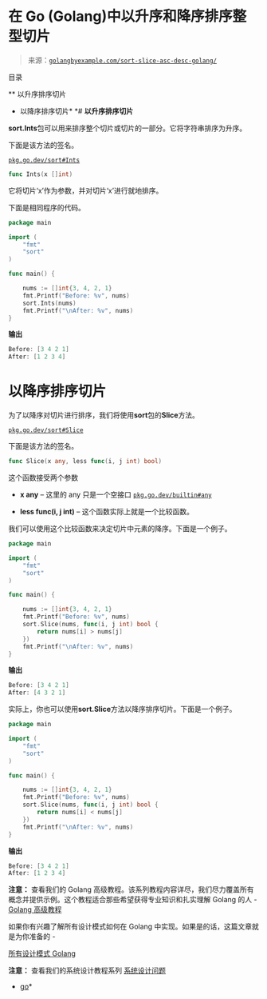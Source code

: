 <!--yml

分类：未分类

日期：2024-10-13 06:52:20

-->

# 在 Go (Golang)中以升序和降序排序整型切片

> 来源：[`golangbyexample.com/sort-slice-asc-desc-golang/`](https://golangbyexample.com/sort-slice-asc-desc-golang/)

目录

**   以升序排序切片

+   以降序排序切片*  *# **以升序排序切片**

**sort.Ints**包可以用来排序整个切片或切片的一部分。它将字符串排序为升序。

下面是该方法的签名。

[`pkg.go.dev/sort#Ints`](https://pkg.go.dev/sort#Ints)

```go
func Ints(x []int)
```

它将切片‘x’作为参数，并对切片‘x’进行就地排序。

下面是相同程序的代码。

```go
package main

import (
	"fmt"
	"sort"
)

func main() {

	nums := []int{3, 4, 2, 1}
	fmt.Printf("Before: %v", nums)
	sort.Ints(nums)
	fmt.Printf("\nAfter: %v", nums)
}
```

**输出**

```go
Before: [3 4 2 1]
After: [1 2 3 4]
```

# **以降序排序切片**

为了以降序对切片进行排序，我们将使用**sort**包的**Slice**方法。

[`pkg.go.dev/sort#Slice`](https://pkg.go.dev/sort#Slice)

下面是该方法的签名。

```go
func Slice(x any, less func(i, j int) bool)
```

这个函数接受两个参数

+   **x any** – 这里的 any 只是一个空接口 [`pkg.go.dev/builtin#any`](https://pkg.go.dev/builtin#any)

+   **less func(i, j int)** – 这个函数实际上就是一个比较函数。

我们可以使用这个比较函数来决定切片中元素的降序。下面是一个例子。

```go
package main

import (
	"fmt"
	"sort"
)

func main() {

	nums := []int{3, 4, 2, 1}
	fmt.Printf("Before: %v", nums)
	sort.Slice(nums, func(i, j int) bool {
		return nums[i] > nums[j]
	})
	fmt.Printf("\nAfter: %v", nums)
}
```

**输出**

```go
Before: [3 4 2 1]
After: [4 3 2 1]
```

实际上，你也可以使用**sort.Slice**方法以降序排序切片。下面是一个例子。

```go
package main

import (
	"fmt"
	"sort"
)

func main() {

	nums := []int{3, 4, 2, 1}
	fmt.Printf("Before: %v", nums)
	sort.Slice(nums, func(i, j int) bool {
		return nums[i] < nums[j]
	})
	fmt.Printf("\nAfter: %v", nums)
}
```

**输出**

```go
Before: [3 4 2 1]
After: [1 2 3 4]
```

**注意：** 查看我们的 Golang 高级教程。该系列教程内容详尽，我们尽力覆盖所有概念并提供示例。这个教程适合那些希望获得专业知识和扎实理解 Golang 的人 - [Golang 高级教程](https://golangbyexample.com/golang-comprehensive-tutorial/)

如果你有兴趣了解所有设计模式如何在 Golang 中实现。如果是的话，这篇文章就是为你准备的 -

[所有设计模式 Golang](https://golangbyexample.com/all-design-patterns-golang/)

**注意：** 查看我们的系统设计教程系列 [系统设计问题](https://techbyexample.com/system-design-questions/)

+   [go](https://golangbyexample.com/tag/go/)*

